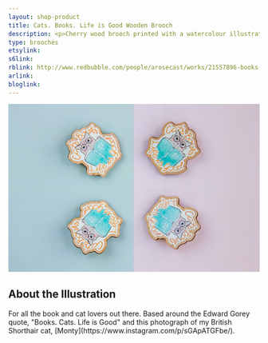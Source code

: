 ```yaml
---
layout: shop-product
title: Cats. Books. Life is Good Wooden Brooch
description: <p>Cherry wood brooch printed with a watercolour illustration with protective gloss seal. Hand assembled with a metal backing.</p>
type: brooches
etsylink: 
s6link: 
rblink: http://www.redbubble.com/people/arosecast/works/21557896-books-cats-life-is-good
arlink: 
bloglink: 
---
```


<div class="carosel">
    <img src="/assets/shop/cats-books-life-is-good-wooden-brooch.jpg" alt="Cherry wood brooch printed with a watercolour illustration of a British shorthair cat and book with calligraphy lettering below, spelling out &quot;Cats. Books. Life is Good&quot;, hand-made by A Rose Cast" title="Cherry wood brooch printed with a watercolour illustration of a British shorthair cat and book with calligraphy lettering below, spelling out &quot;Cats. Books. Life is Good&quot;, hand-made by @arosecast">
</div>

<h2>About the Illustration</h2>
For all the book and cat lovers out there. Based around the Edward Gorey quote, &quot;Books. Cats. Life is Good&quot; and this photograph of my British Shorthair cat,  [Monty](https://www.instagram.com/p/sGApATGFbe/).